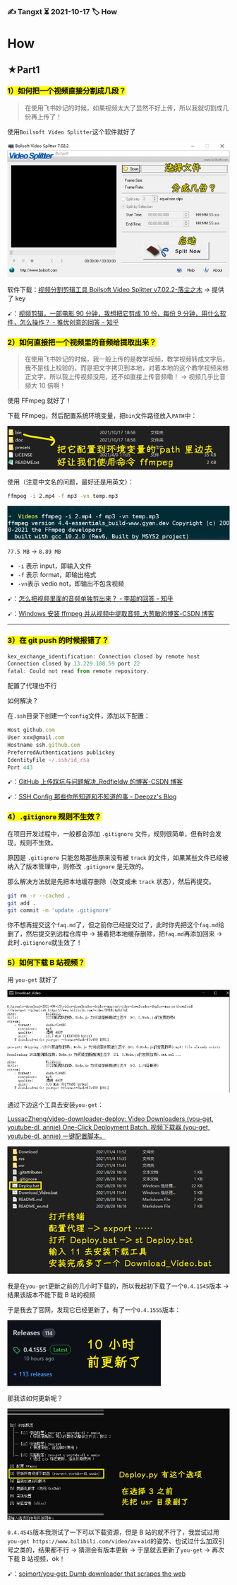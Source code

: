 ### ✍️ Tangxt ⏳ 2021-10-17 🏷️ How

# How

## ★Part1

### <mark>1）如何把一个视频直接分割成几段？</mark>

> 在使用飞书妙记的时候，如果视频太大了显然不好上传，所以我就切割成几份再上传了！

使用`Boilsoft Video Splitter`这个软件就好了

![Boilsoft Video Splitter](assets/img/2021-10-17-19-32-06.png)

软件下载：[视频分割剪辑工具 Boilsoft Video Splitter v7.02.2-落尘之木](https://www.luochenzhimu.com/archives/2459.html) -> 提供了 key

➹：[视频剪辑，一部电影 90 分钟，我想把它剪成 10 份，每份 9 分钟，用什么软件，怎么操作？ - 推优创意的回答 - 知乎](https://www.zhihu.com/question/363966416/answer/957702151)

### <mark>2）如何直接把一个视频里的音频给提取出来？</mark>

> 在使用飞书妙记的时候，我一般上传的是教学视频，教学视频转成文字后，我不是线上校验的，而是把文字拷贝到本地，对着本地的这个教学视频来修正文字，所以我上传视频没用，还不如直接上传音频嘞！ -> 视频几乎比音频大 10 倍啊！

使用 FFmpeg 就好了！

下载 FFmpeg，然后配置系统环境变量，把`bin`文件路径放入`PATH`中：

![PATH](assets/img/2021-10-17-19-39-18.png)

使用（注意中文名的问题，最好还是用英文）：

``` bash
ffmpeg -i 2.mp4 -f mp3 -vn temp.mp3
```

![FFmpeg](assets/img/2021-10-17-19-40-49.png)

`77.5 MB` -> `8.89 MB`

* `-i` 表示 input，即输入文件
* `-f` 表示 format，即输出格式
* `-vn`表示 vedio not，即输出不包含视频

➹：[怎么把视频里面的音频单独剪出来？ - 李超的回答 - 知乎](https://www.zhihu.com/question/484799567/answer/2116197694)

➹：[Windows 安装 ffmpeg 并从视频中提取音频_大葱敏的博客-CSDN 博客](https://blog.csdn.net/csm201314/article/details/83247566)

---

### <mark>3）在 git push 的时候报错了？</mark>

``` js
kex_exchange_identification: Connection closed by remote host
Connection closed by 13.229.188.59 port 22
fatal: Could not read from remote repository.  
```

配置了代理也不行

如何解决？

在`.ssh`目录下创建一个`config`文件，添加以下配置：

``` js
Host github.com
User xxx@gmail.com
Hostname ssh.github.com
PreferredAuthentications publickey
IdentityFile ~/.ssh/id_rsa
Port 443
```

➹：[GitHub 上传踩坑与问题解决_Redfieldw 的博客-CSDN 博客](https://blog.csdn.net/qq_40328147/article/details/119619632)

➹：[SSH Config 那些你所知道和不知道的事 - Deepzz's Blog](https://deepzz.com/post/how-to-setup-ssh-config.html)

### <mark>4）`.gitignore` 规则不生效？</mark>

在项目开发过程中，一般都会添加 `.gitignore` 文件，规则很简单，但有时会发现，规则不生效。

原因是 `.gitignore` 只能忽略那些原来没有被 `track` 的文件，如果某些文件已经被纳入了版本管理中，则修改 `.gitignore` 是无效的。

那么解决方法就是先把本地缓存删除（改变成未 `track` 状态），然后再提交。

``` bash
git rm -r --cached .
git add .
git commit -m 'update .gitignore'
```

你不想再提交这个`faq.md`了，但之前你已经提交过了，此时你先把这个`faq.md`给删了，然后提交到远程仓库中 -> 接着把本地缓存删除，把`faq.md`再添加回来 -> 此时`.gitignore`就生效了！

### <mark>5）如何下载 B 站视频？</mark>

用 `you-get` 就好了

![you-get](assets/img/2021-11-04-11-56-52.png)

通过下边这个工具去安装`you-get`：

[LussacZheng/video-downloader-deploy: Video Downloaders (you-get, youtube-dl, annie) One-Click Deployment Batch. 视频下载器 (you-get, youtube-dl, annie) 一键配置脚本。](https://github.com/LussacZheng/video-downloader-deploy)

![you-get](assets/img/2021-11-04-12-03-04.png)

我是在`you-get`更新之前的几小时下载的，所以我起初下载了一个`0.4.1545`版本 -> 结果该版本不能下载 B 站的视频

于是我去了官网，发现它已经更新了，有了一个`0.4.1555`版本：

![you-get](assets/img/2021-11-04-12-05-51.png)

那我该如何更新呢？

![更新](assets/img/2021-11-04-12-08-25.png)

`0.4.4545`版本我测试了一下可以下载资源，但是 B 站的就不行了，我尝试过用 `you-get https://www.bilibili.com/video/av`+`aid`的姿势、也试过什么加双引号之类的，结果都不行 -> 猜测会有版本更新 -> 于是就去更新了`you-get` -> 再次下载 B 站视频，ok！

➹：[soimort/you-get: Dumb downloader that scrapes the web](https://github.com/soimort/you-get)